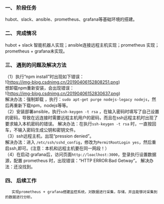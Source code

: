 ### 一、 阶段任务
  hubot、slack、ansible、prometheus、grafana等基础环境的搭建。  
### 二、 完成情况
   hubot + slack 智能机器人实现；ansible连接远程主机实现；prometheus 实现；prometheus + grafana未实现。  
### 三、 遇到的问题及解决方法
（1）执行“npm install”时出现如下错误：  
!(https://img-blog.csdnimg.cn/20190406152808251.png)  
       想卸载npm重新安装，会出现错误：    
       !(https://img-blog.csdnimg.cn/20190406152830637.png)  
      解决办法：强制卸载 ，执行：`sudo apt-get purge nodejs-legacy nodejs`，然后再重新下载npm，nodejs等等。  
       （2）安装部署ansible，执行`ssh-keygen -t rsa` ，在输入密码时填写了自己设置的密码，导致在远连接时需要远程主机用户的密码，而且在ssh远程主机时出现了要求输入本机密码的错误。
       解决办法：在执行`ssh-keygen -t rsa` 时，一直按回车，不输入密码生成公钥和密钥文件。  
       （3）ssh远程主机，出现“pression denied”。  
       解决办法：进入 `/etc/ssh/sshd_config`，修改为`PermitRootLogin yes`，然后重启ssh,即可。(注意：本机和远程主机要在同一网段！）  
       （4）在启动 grafana后，访问页面`http://loaclhost:3000`，登录执行设置数据源，配置  prometheus 时，出现错误：“HTTP ERROR:Bad Getway”。
       解决办法：还没找到。  
### 四、 后续工作  
       实现prometheus + grafana搭建监控系统，对数据进行采集，存储，并且能够对采集到的数据进行分析。  

